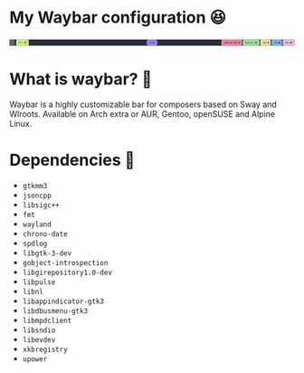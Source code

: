# My Waybar configuration 😆

![Exemplo](https://github.com/adotive/waybar/blob/main/waybar-example.png)

# What is waybar? 🤔
Waybar is a highly customizable bar for composers based on Sway and Wlroots.
Available on Arch extra or AUR, Gentoo, openSUSE and Alpine Linux.

# Dependencies 📖
- `gtkmm3`
- `jsoncpp`
- `libsigc++`
- `fmt`
- `wayland`
- `chrono-date`
- `spdlog`
- `libgtk-3-dev` 
- `gobject-introspection` 
- `libgirepository1.0-dev` 
- `libpulse` 
- `libnl` 
- `libappindicator-gtk3` 
- `libdbusmenu-gtk3` 
- `libmpdclient` 
- `libsndio` 
- `libevdev` 
- `xkbregistry`
- `upower` 
